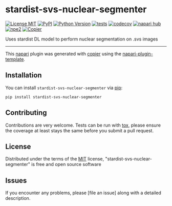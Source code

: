 # stardist-svs-nuclear-segmenter

[![License MIT](https://img.shields.io/pypi/l/stardist-svs-nuclear-segmenter.svg?color=green)](https://github.com/vmullapudi1/stardist-svs-nuclear-segmenter/raw/main/LICENSE)
[![PyPI](https://img.shields.io/pypi/v/stardist-svs-nuclear-segmenter.svg?color=green)](https://pypi.org/project/stardist-svs-nuclear-segmenter)
[![Python Version](https://img.shields.io/pypi/pyversions/stardist-svs-nuclear-segmenter.svg?color=green)](https://python.org)
[![tests](https://github.com/vmullapudi1/stardist-svs-nuclear-segmenter/workflows/tests/badge.svg)](https://github.com/vmullapudi1/stardist-svs-nuclear-segmenter/actions)
[![codecov](https://codecov.io/gh/vmullapudi1/stardist-svs-nuclear-segmenter/branch/main/graph/badge.svg)](https://codecov.io/gh/vmullapudi1/stardist-svs-nuclear-segmenter)
[![napari hub](https://img.shields.io/endpoint?url=https://api.napari-hub.org/shields/stardist-svs-nuclear-segmenter)](https://napari-hub.org/plugins/stardist-svs-nuclear-segmenter)
[![npe2](https://img.shields.io/badge/plugin-npe2-blue?link=https://napari.org/stable/plugins/index.html)](https://napari.org/stable/plugins/index.html)
[![Copier](https://img.shields.io/endpoint?url=https://raw.githubusercontent.com/copier-org/copier/master/img/badge/badge-grayscale-inverted-border-purple.json)](https://github.com/copier-org/copier)

Uses stardist DL model to perform nuclear segmentation on .svs images

----------------------------------

This [napari] plugin was generated with [copier] using the [napari-plugin-template].

<!--
Don't miss the full getting started guide to set up your new package:
https://github.com/napari/napari-plugin-template#getting-started

and review the napari docs for plugin developers:
https://napari.org/stable/plugins/index.html
-->

## Installation

You can install `stardist-svs-nuclear-segmenter` via [pip]:

    pip install stardist-svs-nuclear-segmenter




## Contributing

Contributions are very welcome. Tests can be run with [tox], please ensure
the coverage at least stays the same before you submit a pull request.

## License

Distributed under the terms of the [MIT] license,
"stardist-svs-nuclear-segmenter" is free and open source software

## Issues

If you encounter any problems, please [file an issue] along with a detailed description.

[napari]: https://github.com/napari/napari
[copier]: https://copier.readthedocs.io/en/stable/
[@napari]: https://github.com/napari
[MIT]: http://opensource.org/licenses/MIT
[BSD-3]: http://opensource.org/licenses/BSD-3-Clause
[GNU GPL v3.0]: http://www.gnu.org/licenses/gpl-3.0.txt
[GNU LGPL v3.0]: http://www.gnu.org/licenses/lgpl-3.0.txt
[Apache Software License 2.0]: http://www.apache.org/licenses/LICENSE-2.0
[Mozilla Public License 2.0]: https://www.mozilla.org/media/MPL/2.0/index.txt
[napari-plugin-template]: https://github.com/napari/napari-plugin-template

[napari]: https://github.com/napari/napari
[tox]: https://tox.readthedocs.io/en/latest/
[pip]: https://pypi.org/project/pip/
[PyPI]: https://pypi.org/
